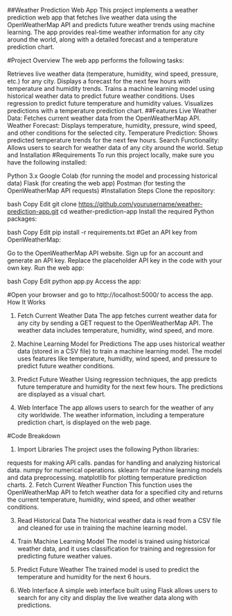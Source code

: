 ##Weather Prediction Web App
This project implements a weather prediction web app that fetches live weather data using the OpenWeatherMap API and predicts future weather trends using machine learning. The app provides real-time weather information for any city around the world, along with a detailed forecast and a temperature prediction chart.

#Project Overview
The web app performs the following tasks:

Retrieves live weather data (temperature, humidity, wind speed, pressure, etc.) for any city.
Displays a forecast for the next few hours with temperature and humidity trends.
Trains a machine learning model using historical weather data to predict future weather conditions.
Uses regression to predict future temperature and humidity values.
Visualizes predictions with a temperature prediction chart.
##Features
Live Weather Data: Fetches current weather data from the OpenWeatherMap API.
Weather Forecast: Displays temperature, humidity, pressure, wind speed, and other conditions for the selected city.
Temperature Prediction: Shows predicted temperature trends for the next few hours.
Search Functionality: Allows users to search for weather data of any city around the world.
Setup and Installation
#Requirements
To run this project locally, make sure you have the following installed:

Python 3.x
Google Colab (for running the model and processing historical data)
Flask (for creating the web app)
Postman (for testing the OpenWeatherMap API requests)
#Installation Steps
Clone the repository:

bash
Copy
Edit
git clone https://github.com/yourusername/weather-prediction-app.git
cd weather-prediction-app
Install the required Python packages:

bash
Copy
Edit
pip install -r requirements.txt
#Get an API key from OpenWeatherMap:

Go to the OpenWeatherMap API website.
Sign up for an account and generate an API key.
Replace the placeholder API key in the code with your own key.
Run the web app:

bash
Copy
Edit
python app.py
Access the app:

#Open your browser and go to http://localhost:5000/ to access the app.
How It Works
1. Fetch Current Weather Data
The app fetches current weather data for any city by sending a GET request to the OpenWeatherMap API. The weather data includes temperature, humidity, wind speed, and more.

2. Machine Learning Model for Predictions
The app uses historical weather data (stored in a CSV file) to train a machine learning model. The model uses features like temperature, humidity, wind speed, and pressure to predict future weather conditions.

3. Predict Future Weather
Using regression techniques, the app predicts future temperature and humidity for the next few hours. The predictions are displayed as a visual chart.

4. Web Interface
The app allows users to search for the weather of any city worldwide. The weather information, including a temperature prediction chart, is displayed on the web page.

#Code Breakdown
1. Import Libraries
The project uses the following Python libraries:

requests for making API calls.
pandas for handling and analyzing historical data.
numpy for numerical operations.
sklearn for machine learning models and data preprocessing.
matplotlib for plotting temperature prediction charts.
2. Fetch Current Weather Function
This function uses the OpenWeatherMap API to fetch weather data for a specified city and returns the current temperature, humidity, wind speed, and other weather conditions.

3. Read Historical Data
The historical weather data is read from a CSV file and cleaned for use in training the machine learning model.

4. Train Machine Learning Model
The model is trained using historical weather data, and it uses classification for training and regression for predicting future weather values.

5. Predict Future Weather
The trained model is used to predict the temperature and humidity for the next 6 hours.

6. Web Interface
A simple web interface built using Flask allows users to search for any city and display the live weather data along with predictions.

